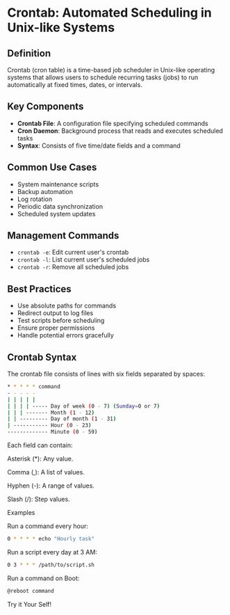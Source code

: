 # Crontab: Automated Scheduling in Unix-like Systems

## Definition
Crontab (cron table) is a time-based job scheduler in Unix-like operating systems that allows users to schedule recurring tasks (jobs) to run automatically at fixed times, dates, or intervals.

## Key Components
- **Crontab File**: A configuration file specifying scheduled commands
- **Cron Daemon**: Background process that reads and executes scheduled tasks
- **Syntax**: Consists of five time/date fields and a command

## Common Use Cases
- System maintenance scripts
- Backup automation
- Log rotation
- Periodic data synchronization
- Scheduled system updates

## Management Commands
- `crontab -e`: Edit current user's crontab
- `crontab -l`: List current user's scheduled jobs
- `crontab -r`: Remove all scheduled jobs

## Best Practices
- Use absolute paths for commands
- Redirect output to log files
- Test scripts before scheduling
- Ensure proper permissions
- Handle potential errors gracefully

## Crontab Syntax

The crontab file consists of lines with six fields separated by spaces:
```bash
* * * * * command
- - - - -
| | | | |
| | | | ----- Day of week (0 - 7) (Sunday=0 or 7)
| | | ------- Month (1 - 12)
| | --------- Day of month (1 - 31)
| ----------- Hour (0 - 23)
------------- Minute (0 - 59)
```

Each field can contain:

Asterisk (*): Any value.

Comma (,): A list of values.

Hyphen (-): A range of values.

Slash (/): Step values.

Examples

Run a command every hour:
```bash
0 * * * * echo "Hourly task"
```

Run a script every day at 3 AM:
```bash
0 3 * * * /path/to/script.sh
```

Run a command on Boot:
```bash
@reboot command
```

Try it Your Self!